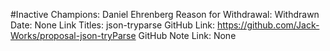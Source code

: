 #Inactive
Champions: Daniel Ehrenberg
Reason for Withdrawal: Withdrawn
Date: None
Link Titles: json-tryparse
GitHub Link: https://github.com/Jack-Works/proposal-json-tryParse
GitHub Note Link: None
